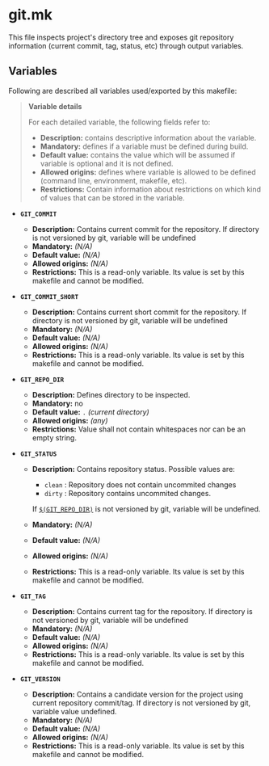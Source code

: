# git.mk

This file inspects project's directory tree and exposes git repository information (current commit, tag, status, etc) through output variables.

## Variables

Following are described all variables used/exported by this makefile:

> **Variable details**
>
> For each detailed variable, the following fields refer to:
>
> * **Description:** contains descriptive information about the variable.
> * **Mandatory:** defines if a variable must be defined during build.
> * **Default value:** contains the value which will be assumed if variable is optional and it is not defined.
> * **Allowed origins:** defines where variable is allowed to be defined (command line, environment, makefile, etc).
> * **Restrictions:** Contain information about restrictions on which kind of values that can be stored in the variable.

<a name="GIT_COMMIT"></a>
* **`GIT_COMMIT`**

  * **Description:** Contains current commit for the repository. If directory is not versioned by git, variable will be undefined
  * **Mandatory:** _(N/A)_
  * **Default value:** _(N/A)_
  * **Allowed origins:** _(N/A)_
  * **Restrictions:** This is a read-only variable. Its value is set by this makefile and cannot be modified.

<a name="GIT_COMMIT_SHORT"></a>
* **`GIT_COMMIT_SHORT`**

  * **Description:** Contains current short commit for the repository. If directory is not versioned by git, variable will be undefined
  * **Mandatory:** _(N/A)_
  * **Default value:** _(N/A)_
  * **Allowed origins:** _(N/A)_
  * **Restrictions:** This is a read-only variable. Its value is set by this makefile and cannot be modified.

<a name="GIT_REPO_DIR"></a>
* **`GIT_REPO_DIR`**

  * **Description:** Defines directory to be inspected.
  * **Mandatory:** no
  * **Default value:** `.` _(current directory)_
  * **Allowed origins:** _(any)_
  * **Restrictions:** Value shall not contain whitespaces nor can be an empty string.

<a name="GIT_STATUS"></a>
* **`GIT_STATUS`**

  * **Description:** Contains repository status. Possible values are:

    * `clean` : Repository does not contain uncommited changes
    * `dirty` : Repository contains uncommited changes.

    If [`$(GIT_REPO_DIR)`](#GIT_REPO_DIR) is not versioned by git, variable will be undefined.

  * **Mandatory:** _(N/A)_
  * **Default value:** _(N/A)_
  * **Allowed origins:** _(N/A)_
  * **Restrictions:** This is a read-only variable. Its value is set by this makefile and cannot be modified.

<a name="GIT_TAG"></a>
* **`GIT_TAG`**

  * **Description:** Contains current tag for the repository. If directory is not versioned by git, variable will be undefined
  * **Mandatory:** _(N/A)_
  * **Default value:** _(N/A)_
  * **Allowed origins:** _(N/A)_
  * **Restrictions:** This is a read-only variable. Its value is set by this makefile and cannot be modified.

  <a name="GIT_VERSION"></a>
* **`GIT_VERSION`**
  * **Description:** Contains a candidate version for the project using current repository commit/tag. If directory is not versioned by git, variable value undefined.
  * **Mandatory:** _(N/A)_
  * **Default value:** _(N/A)_
  * **Allowed origins:** _(N/A)_
  * **Restrictions:** This is a read-only variable. Its value is set by this makefile and cannot be modified.
